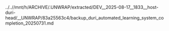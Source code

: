 ../..//mnt/h/ARCHIVE/.UNWRAP/extracted/DEV__2025-08-17__1833__host-duri-head/__UNWRAP/83a25563c4/backup_duri_automated_learning_system_completion_20250731.md